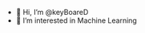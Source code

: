 - 👋 Hi, I’m @keyBoareD
- 👀 I’m interested in Machine Learning


<!---
keyBoareD/keyBoareD is a ✨ special ✨ repository because its `README.md` (this file) appears on your GitHub profile.
You can click the Preview link to take a look at your changes.
--->
